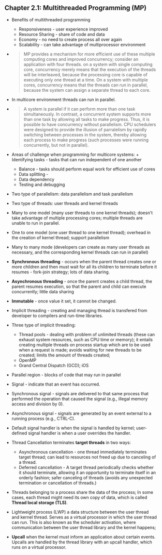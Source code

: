 ## Chapter 2.1: Multithreaded Programming (MP)

- Benefits of multithreaded programming
	+ Responsiveness - user experience improved
	+ Resource Sharing - share of code and data
	+ Economy - no need to create process all over again
	+ Scalability - can take advantage of multiprocessor environment

- > MP provides a mechanism for more efficient use of these multiple computing cores and improved concurrency; consider an application with four threads. on a system with single computing core, concurrency merely means that the execution of the threads will be interleaved, because the processing core is capable of executing only one thread at a time. On a system with multiple cores, concurrency means that the threads can run in parallel, because the system can assign a separate thread to each core. 


- In multicore environment threads can run in parallel.

- > A system is parallel if it can perform more than one task simultaneously. In contrast, a concurrent system supports more than one task by allowing all tasks to make progress. Thus, it is possible to have concurrency without parallelism. CPU schedulers were designed to provide the illusion of parralelism by rapidly switching between processes in the system, thereby allowing each process to make progress (such processes were running concurrently, but not in parallel).


- Areas of challenge when programming for multicore systems:	+ Identifying tasks - tasks that can run independent of one another
	+ Balance -  tasks should perform equal work for efficient use of cores
	+ Data splitting - 
	+ Data dependency
	+ Testing and debugging

- Two type of parallelism: data parallelism and task parallelism

- Two type of threads: user threads and kernel threads

- Many to one model (many user threads to one kernel threads); doesn't take advantage of multiple processing cores; multiple threads are unable to run in parallel.


- One to one model (one user thread to one kernel thread); overhead in the creation of kernel thread; support parallelism

- Many to many mode (developers can create as many user threads as necessary, and the corresponding kernel threads can run in parallel)

- **Synchronous threading** - occurs when the parent thread creates one or more children and then must wait for all its children to terminate before it resumes - fork-join strategy; lots of data sharing.

- **Asynchronous threading** - once the parent creates a child thread, the parent resumes execution, so that the parent and child can execute concurrently; little data sharing

- **Immutable** - once value it set, it cannot be changed.

- Implicit threading - creating and managing thread is transfered from developer to compilers and run-time libraries.

- Three type of implicit threading: 
	+ Thread pools - dealing with problem of unlimited threads (these can exhaust system resources, such as CPU time or memory); it entails creating multiple threads on process startup which are to be used when a request is made; avoids waiting for new threads to be created; limits the amount of threads created;
	+ OpenMP
	+ Grand Central Dispatch (GCD); iOS

- Parallel region - blocks of code that may run in parallel

- Signal - indicate that an event has occurred.

- Synchronous signal - signals are delivered to that same process that performed the operation that caused the signal (e.g., illegal memory access and division by 0).

- Asynchronous signal - signals are generated by an event external to a running process (e.g., CTRL-C).

- Default signal handler is when the signal is handled by kernel; user-defined signal handler is when a user overrides the handler.

- Thread Cancellation terminates **target threads** in two ways:
	+ Asynchronous cancellation - one thread immediately terminates target thread; can lead to resources not freed up due to canceling of a thread. 
	+ Deferred cancellation - A target thread periodically checks whether it should terminate, allowing it an opportunity to terminate itself in an orderly fashion; safer canceling of threads (avoids any unexpected termination or cancellation of threads.)


-  Threads belonging to a process share the data of the process; In some cases, each thread might need its own copy of data, which is called **Thread local storage (TLS)**.

- Lightweight process (LWP) a data structure between the user thread and kernel thread. Serves as a virtual processor in which the user thread can run. This is also known as the scheduler activation, where communication between the user thread library and the kernel happens; 

- **Upcall** when the kernel must inform an application about certain events. Upcalls are handled by the thread library with an upcall handler, which runs on a virtual processor.